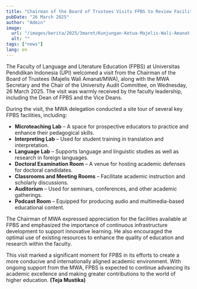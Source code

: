 ```yaml
---
title: "Chairman of the Board of Trustees Visits FPBS to Review Facilities and Encourage Academic Advancement"
pubDate: "26 March 2025"
author: "Admin"
image:
  url: "/images/berita/2025/3maret/Kunjungan-Ketua-Majelis-Wali-Amanat-MWA-ke-FPBS-Meninjau-Fasilitas-dan-Mendorong-Kemajuan-Akademik-1 (1).webp"
  alt: ""
tags: ["news"]
lang: en
---
```


The Faculty of Language and Literature Education (FPBS) at Universitas Pendidikan Indonesia (UPI) welcomed a visit from the Chairman of the Board of Trustees (Majelis Wali Amanat/MWA), along with the MWA Secretary and the Chair of the University Audit Committee, on Wednesday, 26 March 2025. The visit was warmly received by the faculty leadership, including the Dean of FPBS and the Vice Deans.

During the visit, the MWA delegation conducted a site tour of several key FPBS facilities, including:

* **Microteaching Lab** – A space for prospective educators to practice and enhance their pedagogical skills.  
* **Interpreting Lab** – Used for student training in translation and interpretation.  
* **Language Lab** – Supports language and linguistic studies as well as research in foreign languages.  
* **Doctoral Examination Room** – A venue for hosting academic defenses for doctoral candidates.  
* **Classrooms and Meeting Rooms** – Facilitate academic instruction and scholarly discussions.  
* **Auditorium** – Used for seminars, conferences, and other academic gatherings.  
* **Podcast Room** – Equipped for producing audio and multimedia-based educational content.

The Chairman of MWA expressed appreciation for the facilities available at FPBS and emphasized the importance of continuous infrastructure development to support innovative learning. He also encouraged the optimal use of existing resources to enhance the quality of education and research within the faculty.

This visit marked a significant moment for FPBS in its efforts to create a more conducive and internationally aligned academic environment. With ongoing support from the MWA, FPBS is expected to continue advancing its academic excellence and making greater contributions to the world of higher education. **(Teja Mustika)**
